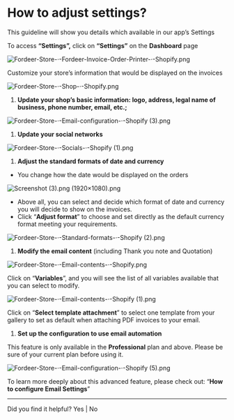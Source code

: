 # How to adjust settings?


This guideline will show you details which available in our app’s Settings

To access **“Settings”,** click on **“Settings”** on the **Dashboard** page

![Fordeer-Store-·-Fordeer-Invoice-Order-Printer-·-Shopify.png](How%20to%20adjust%20settings%2095bada283c7049a7984fc9d371b83bb0/Fordeer-Store--Fordeer-Invoice-Order-Printer--Shopify.png)

Customize your store’s information that would be displayed on the invoices

![Fordeer-Store-·-Shop-·-Shopify.png](How%20to%20adjust%20settings%2095bada283c7049a7984fc9d371b83bb0/Fordeer-Store--Shop--Shopify.png)

1. **Update your shop’s basic information: logo, address, legal name of business, phone number, email, etc.;**

![Fordeer-Store-·-Email-configuration-·-Shopify (3).png](How%20to%20adjust%20settings%2095bada283c7049a7984fc9d371b83bb0/Fordeer-Store--Email-configuration--Shopify_(3).png)

1. **Update your social networks**

![Fordeer-Store-·-Socials-·-Shopify (1).png](How%20to%20adjust%20settings%2095bada283c7049a7984fc9d371b83bb0/Fordeer-Store--Socials--Shopify_(1).png)

1. **Adjust the standard formats of date and currency**
- You change how the date would be displayed on the orders

![Screenshot (3).png (1920×1080).png](How%20to%20adjust%20settings%2095bada283c7049a7984fc9d371b83bb0/Screenshot_(3).png_(19201080).png)

- Above all, you can select and decide which format of date and currency you will decide to show on the invoices.
- Click “**Adjust format**” to choose and set directly as the default currency format meeting your requirements.

![Fordeer-Store-·-Standard-formats-·-Shopify (2).png](How%20to%20adjust%20settings%2095bada283c7049a7984fc9d371b83bb0/Fordeer-Store--Standard-formats--Shopify_(2).png)

1. **Modify the email content** (including Thank you note and Quotation)

![Fordeer-Store-·-Email-contents-·-Shopify.png](How%20to%20adjust%20settings%2095bada283c7049a7984fc9d371b83bb0/Fordeer-Store--Email-contents--Shopify.png)

Click on “**Variables**”, and you will see the list of all variables available that you can select to modify.

![Fordeer-Store-·-Email-contents-·-Shopify (1).png](How%20to%20adjust%20settings%2095bada283c7049a7984fc9d371b83bb0/Fordeer-Store--Email-contents--Shopify_(1).png)

Click on “**Select template attachment**” to select one template from your gallery to set as default when attaching PDF invoices to your email.

1. **Set up the configuration to use email automation**

This feature is only available in the **Professional** plan and above. Please be sure of your current plan before using it. 

![Fordeer-Store-·-Email-configuration-·-Shopify (5).png](How%20to%20adjust%20settings%2095bada283c7049a7984fc9d371b83bb0/Fordeer-Store--Email-configuration--Shopify_(5).png)

To learn more deeply about this advanced feature, please check out: “**How to configure Email Settings**”

---

Did you find it helpful? Yes | No

